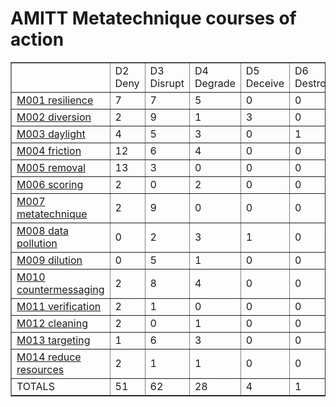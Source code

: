 # AMITT Metatechnique courses of action

<table border="1">
<tr>
<td> </td>
    <td>D2 Deny</td>
<td>D3 Disrupt</td>
<td>D4 Degrade</td>
<td>D5 Deceive</td>
<td>D6 Destroy</td>
<td>D7 Deter</td>
<td>TOTALS</td></tr><tr>
<td><a href="../metatechniques/M001.md">M001 resilience</a></td>
<td>7</td>
<td>7</td>
<td>5</td>
<td>0</td>
<td>0</td>
<td>4</td>
<td>23</td>
</tr>
<tr>
<td><a href="../metatechniques/M002.md">M002 diversion</a></td>
<td>2</td>
<td>9</td>
<td>1</td>
<td>3</td>
<td>0</td>
<td>0</td>
<td>15</td>
</tr>
<tr>
<td><a href="../metatechniques/M003.md">M003 daylight</a></td>
<td>4</td>
<td>5</td>
<td>3</td>
<td>0</td>
<td>1</td>
<td>1</td>
<td>14</td>
</tr>
<tr>
<td><a href="../metatechniques/M004.md">M004 friction</a></td>
<td>12</td>
<td>6</td>
<td>4</td>
<td>0</td>
<td>0</td>
<td>0</td>
<td>22</td>
</tr>
<tr>
<td><a href="../metatechniques/M005.md">M005 removal</a></td>
<td>13</td>
<td>3</td>
<td>0</td>
<td>0</td>
<td>0</td>
<td>0</td>
<td>16</td>
</tr>
<tr>
<td><a href="../metatechniques/M006.md">M006 scoring</a></td>
<td>2</td>
<td>0</td>
<td>2</td>
<td>0</td>
<td>0</td>
<td>2</td>
<td>6</td>
</tr>
<tr>
<td><a href="../metatechniques/M007.md">M007 metatechnique</a></td>
<td>2</td>
<td>9</td>
<td>0</td>
<td>0</td>
<td>0</td>
<td>3</td>
<td>14</td>
</tr>
<tr>
<td><a href="../metatechniques/M008.md">M008 data pollution</a></td>
<td>0</td>
<td>2</td>
<td>3</td>
<td>1</td>
<td>0</td>
<td>0</td>
<td>6</td>
</tr>
<tr>
<td><a href="../metatechniques/M009.md">M009 dilution</a></td>
<td>0</td>
<td>5</td>
<td>1</td>
<td>0</td>
<td>0</td>
<td>0</td>
<td>6</td>
</tr>
<tr>
<td><a href="../metatechniques/M010.md">M010 countermessaging</a></td>
<td>2</td>
<td>8</td>
<td>4</td>
<td>0</td>
<td>0</td>
<td>1</td>
<td>15</td>
</tr>
<tr>
<td><a href="../metatechniques/M011.md">M011 verification</a></td>
<td>2</td>
<td>1</td>
<td>0</td>
<td>0</td>
<td>0</td>
<td>0</td>
<td>3</td>
</tr>
<tr>
<td><a href="../metatechniques/M012.md">M012 cleaning</a></td>
<td>2</td>
<td>0</td>
<td>1</td>
<td>0</td>
<td>0</td>
<td>0</td>
<td>3</td>
</tr>
<tr>
<td><a href="../metatechniques/M013.md">M013 targeting</a></td>
<td>1</td>
<td>6</td>
<td>3</td>
<td>0</td>
<td>0</td>
<td>1</td>
<td>11</td>
</tr>
<tr>
<td><a href="../metatechniques/M014.md">M014 reduce resources</a></td>
<td>2</td>
<td>1</td>
<td>1</td>
<td>0</td>
<td>0</td>
<td>0</td>
<td>4</td>
</tr>
<tr>
<td>TOTALS</td>
<td>51</td>
<td>62</td>
<td>28</td>
<td>4</td>
<td>1</td>
<td>12</td>
<td>158</td>
</tr>
</table>
